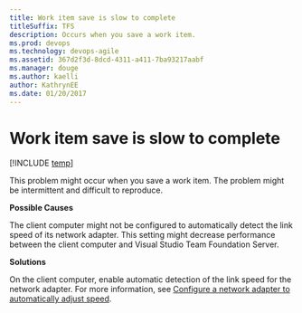 ```yaml
---
title: Work item save is slow to complete
titleSuffix: TFS
description: Occurs when you save a work item.
ms.prod: devops
ms.technology: devops-agile
ms.assetid: 367d2f3d-8dcd-4311-a411-7ba93217aabf
ms.manager: douge
ms.author: kaelliauthor: KathrynEE
ms.date: 01/20/2017
---
```


# Work item save is slow to complete
[!INCLUDE [temp](../../_shared/version-tfs-all-versions.md)]

This problem might occur when you save a work item. The problem might be intermittent and difficult to reproduce.  
  
 **Possible Causes**  
  
 The client computer might not be configured to automatically detect the link speed of its network adapter. This setting might decrease performance between the client computer and Visual Studio Team Foundation Server.  
  
 **Solutions**  
  
 On the client computer, enable automatic detection of the link speed for the network adapter. For more information, see [Configure a network adapter to automatically adjust speed](configure-network-adapter-automatically-adjust-speed.md).